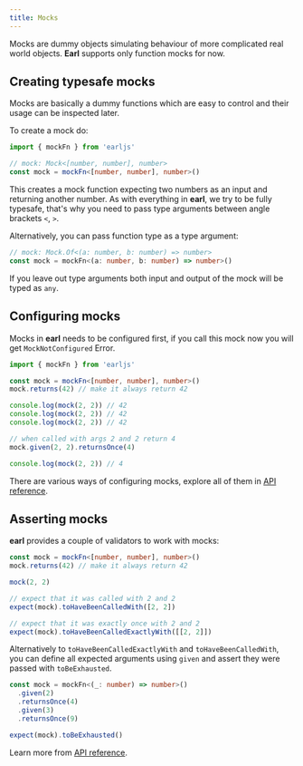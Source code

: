 ```yaml
---
title: Mocks
---
```


Mocks are dummy objects simulating behaviour of more complicated real world
objects. **Earl** supports only function mocks for now.

## Creating typesafe mocks

Mocks are basically a dummy functions which are easy to control and their usage
can be inspected later.

To create a mock do:

```typescript
import { mockFn } from 'earljs'

// mock: Mock<[number, number], number>
const mock = mockFn<[number, number], number>()
```

This creates a mock function expecting two numbers as an input and returning
another number. As with everything in **earl**, we try to be fully typesafe,
that's why you need to pass type arguments between angle brackets `<`, `>`.

Alternatively, you can pass function type as a type argument:

```typescript
// mock: Mock.Of<(a: number, b: number) => number>
const mock = mockFn<(a: number, b: number) => number>()
```

If you leave out type arguments both input and output of the mock will be typed
as `any`.

## Configuring mocks

Mocks in **earl** needs to be configured first, if you call this mock now you
will get `MockNotConfigured` Error.

```typescript
import { mockFn } from 'earljs'

const mock = mockFn<[number, number], number>()
mock.returns(42) // make it always return 42

console.log(mock(2, 2)) // 42
console.log(mock(2, 2)) // 42
console.log(mock(2, 2)) // 42

// when called with args 2 and 2 return 4
mock.given(2, 2).returnsOnce(4)

console.log(mock(2, 2)) // 4
```

There are various ways of configuring mocks, explore all of them in
[API reference](/docs/api/api-reference#mocks).

## Asserting mocks

**earl** provides a couple of validators to work with mocks:

```typescript
const mock = mockFn<[number, number], number>()
mock.returns(42) // make it always return 42

mock(2, 2)

// expect that it was called with 2 and 2
expect(mock).toHaveBeenCalledWith([2, 2])

// expect that it was exactly once with 2 and 2
expect(mock).toHaveBeenCalledExactlyWith([[2, 2]])
```

Alternatively to `toHaveBeenCalledExactlyWith` and `toHaveBeenCalledWith`, you
can define all expected arguments using `given` and assert they were passed with
`toBeExhausted`.

```ts
const mock = mockFn<(_: number) => number>()
  .given(2)
  .returnsOnce(4)
  .given(3)
  .returnsOnce(9)

expect(mock).toBeExhausted()
```

Learn more from [API reference](/docs/api/api-reference#mocks).
